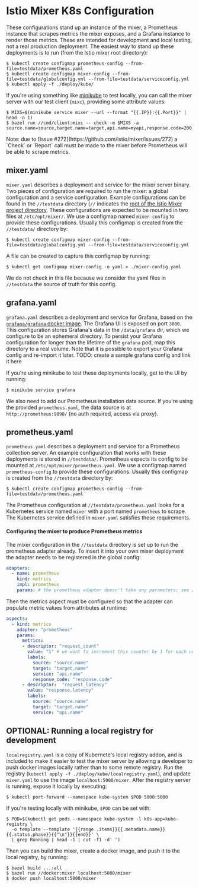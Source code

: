 # Istio Mixer K8s Configuration

These configurations stand up an instance of the mixer, a Prometheus instance that scrapes metrics the mixer exposes, and
a Grafana instance to render those metrics. These are intended for development and local testing, not a real production
deployment. The easiest way to stand up these deployments is to run (from the Istio mixer root directory):
```shell
$ kubectl create configmap prometheus-config --from-file=testdata/prometheus.yaml
$ kubectl create configmap mixer-config --from-file=testdata/globalconfig.yml --from-file=testdata/serviceconfig.yml
$ kubectl apply -f ./deploy/kube/
```
    
If you're using something like [minikube](https://github.com/kubernetes/minikube) to test locally, you can call the
mixer server with our test client (`mixc`), providing some attribute values:

```shell
$ MIXS=$(minikube service mixer --url --format "{{.IP}}:{{.Port}}" | head -n 1)
$ bazel run //cmd/client:mixc -- check -m $MIXS -a source.name=source,target.name=target,api.name=myapi,response.code=200,response.latency=100,client.id=$USER
```

<aside class="notice">
Note: due to [Issue #272](https://github.com/istio/mixer/issues/272) a `Check` or `Report` call must be made to the mixer
before Prometheus will be able to scrape metrics.
</aside>

## mixer.yaml
`mixer.yaml` describes a deployment and service for the mixer server binary. Two pieces of configuration are required to
run the mixer: a global configuration and a service configuration. Example configurations can be found in the `//testdata`
directory (`//` indicates the [root of the Istio Mixer project directory](https://github.com/istio/mixer). These
configurations are expected to be mounted in two files at `/etc/opt/mixer/`. We use a configmap named `mixer-config` to
provide these configurations. Usually this configmap is created from the `//testdata/` directory by:

<a name="configmap_command"></a>
```shell
$ kubectl create configmap mixer-config --from-file=testdata/globalconfig.yml --from-file=testdata/serviceconfig.yml
```
A file can be created to capture this configmap by running:

```shell
$ kubectl get configmap mixer-config -o yaml > ./mixer-config.yaml
```
We do not check in this file because we consider the yaml files in `//testdata` the source of truth for this config.

## grafana.yaml
`grafana.yaml` describes a deployment and service for Grafana, based on the [`grafana/grafana` docker image](https://hub.docker.com/r/grafana/grafana/).
The Grafana UI is exposed on port `3000`. This configuration stores Grafana's data in the `/data/grafana` dir, which we
configure to be an ephemeral directory. To persist your Grafana configuration for longer than the lifetime of the `grafana`
pod, map this directory to a real volume. Note that it is possible to export your Grafana config and re-import it later.
TODO: create a sample grafana config and link it here

If you're using minikube to test these deployments locally, get to the UI by running:

```shell
$ minikube service grafana
```

We also need to add our Prometheus installation data source. If you're using the provided `prometheus.yaml`, the data
source is at `http://prometheus:9090/` (no auth required, access via proxy).

## <a name="prometheus"></a> prometheus.yaml
`prometheus.yaml` describes a deployment and service for a Prometheus collection server. An example configuration that
works with these deployments is stored in `//testdata/`. Prometheus expects its config to be mounted at
`/etc/opt/mixer/prometheus.yaml`. We use a configmap named `prometheus-config` to provide these configurations. Usually
this configmap is created from the `//testdata` directory by:
```shell
$ kubectl create configmap prometheus-config --from-file=testdata/prometheus.yaml
```

The Prometheus configuration at `//testdata/prometheus.yaml` looks for a Kubernetes service named `mixer` with a port
named `prometheus` to scrape. The Kubernetes service defined in `mixer.yaml` satisfies these requirements.

#### Configuring the mixer to produce Prometheus metrics
The mixer configuration in the `//testdata` directory is set up to run the prometheus adapter already. To insert it
into your own mixer deployment the adapter needs to be registered in the global config:

```yaml
adapters:
  - name: prometheus
    kind: metrics
    impl: prometheus
    params: # the prometheus adapter doesn't take any parameters; see //adapter/prometheus/config/config.proto
```
         
Then the metrics aspect must be configured so that the adapter can populate metric values from attributes at runtime:
```yaml
aspects:
  - kind: metrics
    adapter: "prometheus"
    params:
      metrics:
      - descriptor: "request_count"
        value: "1" # we want to increment this counter by 1 for each unique (source, target, service, response_code) tuple
        labels:
          source: "source.name"
          target: "target.name"
          service: "api.name"
          response_code: "response.code"
      - descriptor:  "request_latency"
        value: "response.latency"
        labels:
          source: "source.name"
          target: "target.name"
          service: "api.name"
```

## OPTIONAL: Running a local registry for development
`localregistry.yaml` is a copy of Kubernete's local registry addon, and is included to make it easier to test
the mixer server by allowing a developer to push docker images locally rather than to some remote registry. Run the
registry (`kubectl apply -f ./deploy/kube/localregistry.yaml`), and update `mixer.yaml` to use the image
`localhost:5000/mixer`. After the registry server is running, expose it locally by executing:

```shell
$ kubectl port-forward --namespace kube-system $POD 5000:5000
```

If you're testing locally with minikube, `$POD` can be set with:

```shell
$ POD=$(kubectl get pods --namespace kube-system -l k8s-app=kube-registry \
  -o template --template '{{range .items}}{{.metadata.name}} {{.status.phase}}{{"\n"}}{{end}}' \
  | grep Running | head -1 | cut -f1 -d' ')
```

Then you can build the mixer, create a docker image, and push it to the local registry, by running:
```shell
$ bazel build ...:all
$ bazel run //docker:mixer localhost:5000/mixer
$ docker push localhost:5000/mixer
```
